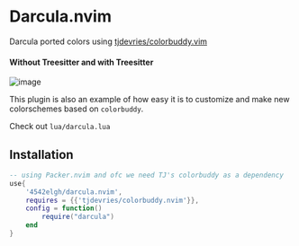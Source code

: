 # Darcula.nvim

Darcula ported colors using [tjdevries/colorbuddy.vim](https://github.com/tjdevries/colorbuddy.vim)

#### Without Treesitter and with Treesitter
![image](https://user-images.githubusercontent.com/17227723/209483271-f3fae246-bd64-4e87-9ccd-193d7ad46bc1.png)

This plugin is also an example of how easy it is to customize and make new colorschemes based on `colorbuddy`.

Check out `lua/darcula.lua`

## Installation

```lua
-- using Packer.nvim and ofc we need TJ's colorbuddy as a dependency
use{
    '4542elgh/darcula.nvim',
    requires = {{'tjdevries/colorbuddy.nvim'}},
    config = function()
        require("darcula")
    end
}
```
